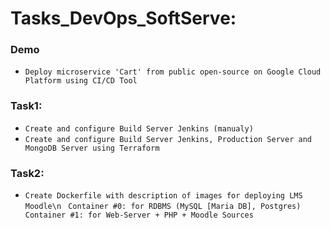 # Tasks_DevOps_SoftServe:
### Demo 
  - `Deploy microservice 'Cart' from public open-source on Google Cloud Platform using CI/CD Tool`

### Task1: 
  - `Create and configure Build Server Jenkins (manualy)`
  - `Create and configure Build Server Jenkins, Production Server and MongoDB Server using Terraform`
  
### Task2:
  - ```Create Dockerfile with description of images for deploying LMS Moodle\n```
    ``` Container #0: for RDBMS (MySQL [Maria DB], Postgres)```
    ``` Container #1: for Web-Server + PHP + Moodle Sources```
 
